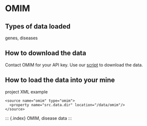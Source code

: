 OMIM
====

Types of data loaded
--------------------

genes, diseases

How to download the data
------------------------

Contact OMIM for your API key. Use our
[script](https://github.com/intermine/intermine-scripts/blob/master/bio/humanmine/get_omim_pubmed.py)
to download the data.

How to load the data into your mine
-----------------------------------

project XML example

``` {.xml}
<source name="omim" type="omim">
  <property name="src.data.dir" location="/data/omim"/>
</source>
```

::: {.index}
OMIM, disease data
:::
